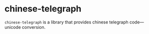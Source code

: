 # chinese-telegraph

`chinese-telegraph` is a library that provides chinese telegraph code—unicode
conversion.
